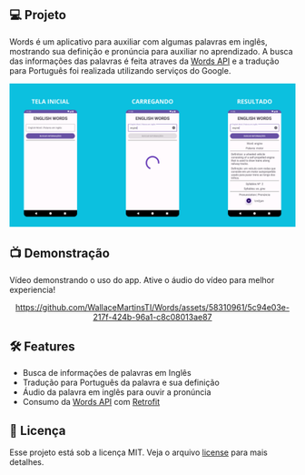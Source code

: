 ## 💻 Projeto

Words é um aplicativo para auxiliar com algumas palavras em inglês, mostrando sua definição e pronúncia para auxiliar no aprendizado. A busca das informações das palavras é feita atraves da [Words API](https://www.wordsapi.com/) e a tradução para Português foi realizada utilizando serviços do Google.

<div align="center">
  <img src="./screenshot.png" />
</div>

## 📺 Demonstração

Vídeo demonstrando o uso do app. Ative o áudio do vídeo para melhor experiencia!

<div align="center">

https://github.com/WallaceMartinsTI/Words/assets/58310961/5c94e03e-217f-424b-96a1-c8c08013ae87

</div>

## 🛠️ Features

- Busca de informações de palavras em Inglês
- Tradução para Português da palavra e sua definição
- Áudio da palavra em inglês para ouvir a pronúncia
- Consumo da [Words API](https://www.wordsapi.com/) com [Retrofit](https://square.github.io/retrofit/)

## 📄 Licença

Esse projeto está sob a licença MIT. Veja o arquivo [license](./license) para mais detalhes.

<br />

